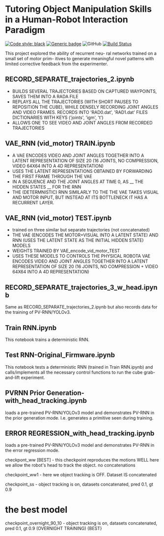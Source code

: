 # Tutoring Object Manipulation Skills in a Human-Robot Interaction Paradigm

<a href="https://github.com/psf/black"><img alt="Code style: black" src="https://img.shields.io/badge/code%20style-black-000000.svg"></a>
[![Generic badge](https://img.shields.io/badge/Contributions-Welcome-brightgreen.svg)](CONTRIBUTING.md)
![GitHub](https://img.shields.io/github/license/RomanKoshkin/ema_x_bot)
[![Build Status](https://travis-ci.org/joemccann/dillinger.svg?branch=master)](https://travis-ci.org/joemccann/dillinger)

This project explored the ability of recurrent neu- ral networks trained on a small set of motor prim- itives to generate meaningful novel patterns with limited corrective feedback from the experimenter.



## RECORD_SEPARATE_trajectories_2.ipynb

- BUILDS SEVERAL TRAJECTORIES BASED ON CAPTURED WAYPOINTS, SAVES THEM INTO A RADA FILE
- REPLAYS ALL THE TRAJECTORIES (WITH SHORT PAUSES TO REPOSITION THE CUBE), WHILE DENSELY RECORDING 
  JOINT ANGLES AND VIDEO FRAMES. RECORDS INTO 'RAD0.dat', 'RAD1.dat' FILES
      DICTIONARIES WITH KEYS ('joints', 'igm', 't')
- ALLOWS ONE TO SEE VIDEO AND JOINT ANGLES FROM RECORDED TRAJECTORIES

## VAE_RNN (vid_motor) TRAIN.ipynb

- A VAE ENCODES VIDEO AND JOINT ANGLES TOGETHER INTO A LATENT REPRESENTATION OF SIZE 20 (16 JOINTS, NO COMPRESSION, VIDEO 64X64 INTO A 4D REPRESENTATION)
- USES THE LATENT REPRESENTATIONS OBTAINED BY FORWARDING THE FIRST FRAME THROUGH THE VAE
- IN A SEQUENCE AND THE JOINT ANGLES AT TIME 0, AS __ THE HIDDEN STATES __ FOR THE RNN
- THE (DETERMNISTIC) RNN SIMILARLY TO THE THE VAE TAKES VISUAL AND MOTOR INPUT, BUT INSTEAD AT ITS BOTTLENECK IT HAS A RECURRENT
LAYER.

## VAE_RNN (vid_motor) TEST.ipynb

- trained on three similar but separate trajectories (not concatenated)
- THE VAE (ENCODES THE MOTOR+VISUAL INTO A LATENT STATE) AND RNN (USES THE LATENT STATE
  AS THE INITIAL HIDDEN STATE) MODELS
- WEIGHTS TRAINED BY VAE_encode_vid_motor_TEST
- USES THESE MODELS TO CONTROLS THE PHYSICAL ROBOTA VAE ENCODES VIDEO AND JOINT ANGLES TOGETHER INTO A LATENT REPRESENTATION OF SIZE 20 (16 JOINTS, NO COMPRESSION + VIDEO 64X64 INTO A 4D REPRESENTATION)


## RECORD_SEPARATE_trajectories_3_w_head.ipynb

Same as RECORD_SEPARATE_trajectories_2.ipynb but also records data for the training of PV-RNN/YOLOv3.	

## Train RNN.ipynb

This notebook trains a deterministic RNN.

## Test RNN-Original_Firmware.ipynb

This notebook tests a deterministic RNN (trained in Train RNN.ipynb) and calls/implements all the necessary control functions to run the cube grab-and-lift experiment.

## PVRNN Prior Generation-with_head_tracking.ipynb

loads a pre-trained PV-RNN/YOLOv3 model and demonstrates PV-RNN in the prior generation mode. I.e. generates a primitive seen during training.

## ERROR REGRESSION_with_head_tracking.ipynb

loads a pre-trained PV-RNN/YOLOv3 model and demonstrates PV-RNN in the error regression mode.


checkpont_ww [BEST] - this checkpoint reproduces the motions WELL
	here we allow the robot's head to track the object. no concatenations

checkpoint_ww1 - here we object tracking is OFF. Dataset IS concatenated

checkpoint_ss - object tracking is on, datasets concatenated, pred 0.1, gt 0.9

# the best model

checkpoint_overnight_90_10 - object tracking is on, datasets concatenated, pred 0.1, gt 0.9 (OVERNIGHT TRAINING) {BEST}
